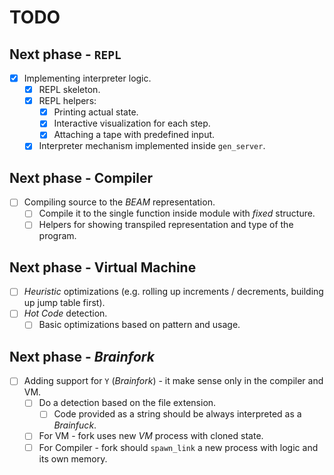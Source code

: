 # TODO

## Next phase - `REPL`

- [x] Implementing interpreter logic.
  - [x] REPL skeleton.
  - [x] REPL helpers:
    - [x] Printing actual state.
    - [x] Interactive visualization for each step.
    - [x] Attaching a tape with predefined input.
  - [x] Interpreter mechanism implemented inside `gen_server`.

## Next phase - Compiler

- [ ] Compiling source to the *BEAM* representation.
  - [ ] Compile it to the single function inside module with *fixed* structure.
  - [ ] Helpers for showing transpiled representation and type of the program.

## Next phase - Virtual Machine

- [ ] *Heuristic* optimizations (e.g. rolling up increments / decrements, building up jump table first).
- [ ] *Hot Code* detection.
  - [ ] Basic optimizations based on pattern and usage.

## Next phase - *Brainfork*

- [ ] Adding support for `Y` (*Brainfork*) - it make sense only in the compiler and VM.
  - [ ] Do a detection based on the file extension.
    - [ ] Code provided as a string should be always interpreted as a *Brainfuck*.
  - [ ] For VM - fork uses new *VM* process with cloned state.
  - [ ] For Compiler - fork should `spawn_link` a new process with logic and its own memory.

